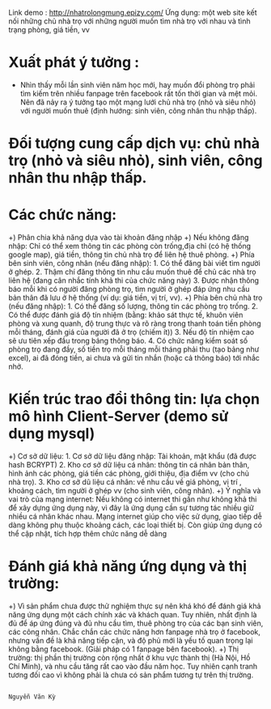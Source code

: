 Link demo : http://nhatrolongmung.epizy.com/
Ứng dụng: một web site kết nối những chủ nhà trọ với những người muốn tìm nhà trọ với nhau và tình trạng phòng, giá tiền, vv
# Xuất phát ý tưởng :
 - Nhìn thấy mỗi lần sinh viên năm học mới, hay muốn đổi phòng trọ phải tìm kiếm trên nhiều fanpage trên facebook rất tốn thời gian và mệt mỏi. Nên đã nảy ra ý tưởng tạo một mạng lưới chủ nhà trọ (nhỏ và siêu nhỏ) với người muốn thuê (định hướng: sinh viên, công nhân thu nhập thấp).
# Đối tượng cung cấp dịch vụ: chủ nhà trọ (nhỏ và siêu nhỏ), sinh viên, công nhân thu nhập thấp.
# Các chức năng:
  +) Phân chia khả năng dựa vào tài khoản đăng nhập
  +) Nếu không đăng nhập: Chỉ có thể xem thông tin các phòng còn trống,địa chỉ (có hệ thống google map), giá tiền, thông tin chủ nhà trọ để liên hệ thuê phòng.
  +) Phía bên sinh viên, công nhân (nếu đăng nhập):
    1. Có thể đăng bài viết tìm người ở ghép.
    2. Thậm chí đăng thông tin nhu cầu muốn thuê để chủ các nhà trọ liên hệ (đang cân nhắc tính khả thi của chức năng này)
    3. Được nhận thông báo mỗi khi có người đăng phòng trọ, tìm người ở ghép đáp ứng nhu cầu bản thân đã lưu ở hệ thống (ví dụ: giá tiền, vị trí, vv).
  +) Phía bên chủ nhà trọ (nếu đăng nhập):
    1. Có thể đăng số lượng, thông tin các phòng trọ trống.
    2. Có thể được đánh giá độ tín nhiệm (bằng: khảo sát thực tế, khuôn viên phòng và xung quanh, độ trung thực và rõ ràng trong thanh toán tiền phòng mỗi tháng, đánh giá của người đã ở trọ (chiếm ít))
    3. Nếu độ tín nhiệm cao sẽ ưu tiên xếp đầu trong bảng thông báo.
    4. Có chức năng kiểm soát số phòng trọ đang đầy, số tiền trọ mỗi tháng mỗi tháng phải thu (tạo bảng như excel), ai đã đóng tiền, ai chưa và gửi tin nhắn (hoặc cả thông báo) tới nhắc nhở.
# Kiến trúc trao đổi thông tin: lựa chọn mô hình Client-Server (demo sử dụng mysql)
  +) Cơ sở dữ liệu:
    1. Cơ sở dữ liệu đăng nhập: Tài khoản, mật khẩu (đã được hash BCRYPT)
    2. Kho cơ sở dữ liệu cá nhân: thông tin cá nhân bản thân, hình ảnh các phòng, giá tiền các phòng, giới thiệu, địa điểm vv (cho chủ nhà trọ).
    3. Kho cơ sở dũ liệu cá nhân: về nhu cầu về giá phòng, vị trí , khoảng cách, tìm người ở ghép vv (cho sinh viên, công nhân).
  +) Ý nghĩa và vai trò của mạng internet: Nếu không có internet thi gần như không khả thi để xây dựng ứng dụng này, vì đây là ứng dụng cần sự tương tác nhiều giữ nhiều cá nhân khác nhau. Mạng internet giúp cho việc sử dụng, giao tiếp dễ dàng không phụ thuộc khoảng cách, các loại thiết bị. Còn giúp ứng dụng có thể cập nhật, tích hợp thêm chức năng dễ dàng
# Đánh giá khả năng ứng dụng và thị trường:
  +) Vì sản phẩm chưa được thử nghiệm thực sự nên khá khó để đánh giá khả năng ứng dụng một cách chính xác và khách quan. Tuy nhiên, nhất định là đủ để áp ứng đúng và đủ nhu cầu tìm, thuê phòng trọ của các bạn sinh viên, các công nhân. Chắc chắn các chức năng hơn fanpage nhà trọ ở facebook, nhưng vấn đề là khả năng tiếp cận, và độ phủ mới là yếu tố quan trọng lại không bằng facebook. (Giải pháp có 1 fanpage bên facebook).
  +) Thị trường: thị phần thị trường còn rộng nhất ở khu vực thành thị (Hà Nội, Hồ Chí Minh), và nhu cầu tăng rất cao vào đầu năm học. Tuy nhiên cạnh tranh tương đối cao vì không phải là chưa có sản phẩm tương tự trên thị trường.
                                                                        
                                                                                    Nguyễn Văn Kỳ
